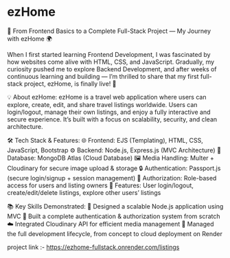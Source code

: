 # ezHome

🚀 From Frontend Basics to a Complete Full-Stack Project — My Journey with ezHome 🌍

When I first started learning Frontend Development, I was fascinated by how websites come alive with HTML, CSS, and JavaScript.
 Gradually, my curiosity pushed me to explore Backend Development, and after weeks of continuous learning and building — I’m thrilled to share that my first full-stack project, ezHome, is finally live! 🙌

💡 About ezHome:
 ezHome is a travel web application where users can explore, create, edit, and share travel listings worldwide. Users can login/logout, manage their own listings, and enjoy a fully interactive and secure experience.
 It’s built with a focus on scalability, security, and clean architecture.

🛠️ Tech Stack & Features:
🌐 Frontend: EJS (Templating), HTML, CSS, JavaScript, Bootstrap
 ⚙️ Backend: Node.js, Express.js (MVC Architecture)
 💾 Database: MongoDB Atlas (Cloud Database)
 🖼️ Media Handling: Multer + Cloudinary for secure image upload & storage
 🔒 Authentication: Passport.js (secure login/signup + session management)
 🧭 Authorization: Role-based access for users and listing owners
 📝 Features: User login/logout, create/edit/delete listings, explore other users’ listings

📚 Key Skills Demonstrated:
🧱 Designed a scalable Node.js application using MVC
 🔑 Built a complete authentication & authorization system from scratch
 ☁️ Integrated Cloudinary API for efficient media management
 🚀 Managed the full development lifecycle, from concept to cloud deployment on Render



project link :- https://ezhome-fullstack.onrender.com/listings

